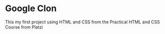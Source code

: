 # Google Clon
This my first project using HTML and CSS from the Practical HTML and CSS Course from Platzi

